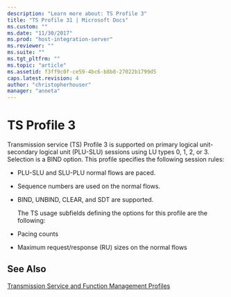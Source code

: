 ```yaml
---
description: "Learn more about: TS Profile 3"
title: "TS Profile 31 | Microsoft Docs"
ms.custom: ""
ms.date: "11/30/2017"
ms.prod: "host-integration-server"
ms.reviewer: ""
ms.suite: ""
ms.tgt_pltfrm: ""
ms.topic: "article"
ms.assetid: f3ff9c0f-ce59-4bc6-b8b8-27022b1799d5
caps.latest.revision: 4
author: "christopherhouser"
manager: "anneta"
---
```

# TS Profile 3
Transmission service (TS) Profile 3 is supported on primary logical unit-secondary logical unit (PLU-SLU) sessions using LU types 0, 1, 2, or 3. Selection is a BIND option. This profile specifies the following session rules:  
  
- PLU-SLU and SLU-PLU normal flows are paced.  
  
- Sequence numbers are used on the normal flows.  
  
- BIND, UNBIND, CLEAR, and SDT are supported.  
  
  The TS usage subfields defining the options for this profile are the following:  
  
- Pacing counts  
  
- Maximum request/response (RU) sizes on the normal flows  
  
## See Also  
 [Transmission Service and Function Management Profiles](../core/transmission-service-and-function-management-profiles1.md)
